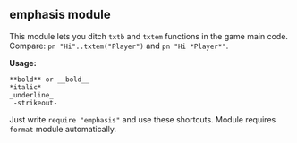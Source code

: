 ## emphasis module

This module lets you ditch `txtb` and `txtem` functions in the game main code. Compare: `pn "Hi"..txtem("Player")` and `pn "Hi *Player*"`.

**Usage:**

    **bold** or __bold__
    *italic*
    _underline_
     -strikeout-

Just write `require "emphasis"` and use these shortcuts. Module requires `format` module automatically.
